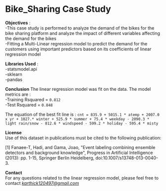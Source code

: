 # Bike_Sharing Case Study
**Objectives** : <br>
-This case study is performed to analyze the demand of the bikes for the bike sharing platform and analyze the impact of different variables affecting the demand for the bikes<br>
-Fitting a Multi-Linear regression model to predict the demand for the customers using important predictors based on its coefficients of linear regression model<br>

**Libraries Used** :<br>
-statsmodel.api<br>
-sklearn<br>
-pandas<br>

**Conclusion**
The linear regression model was fit on the data. The model metrics are :<br>
-Training Rsquared = `0.812`<br>
-Test Rsquared = `0.848`<br>

The equation of the best fit line is :
`cnt = 835.9 + 5015.1 * atemp + 2007.0 x yr + 1027.* winter + 525.9 * summer + 75.4 * weekday - 2090.3 * light rain/snow - 812.6 * windspeed - 599.2 * holiday - 595.4 * misty`

**License**<br>
Use of this dataset in publications must be cited to the following publication:

[1] Fanaee-T, Hadi, and Gama, Joao, "Event labeling combining ensemble detectors and background knowledge", Progress in Artificial Intelligence (2013): pp. 1-15, Springer Berlin Heidelberg, doi:10.1007/s13748-013-0040-3.

**Contact**<br>
For any questions related to the linear regression model, please feel free to contact *karthick120497@gmail.com*
